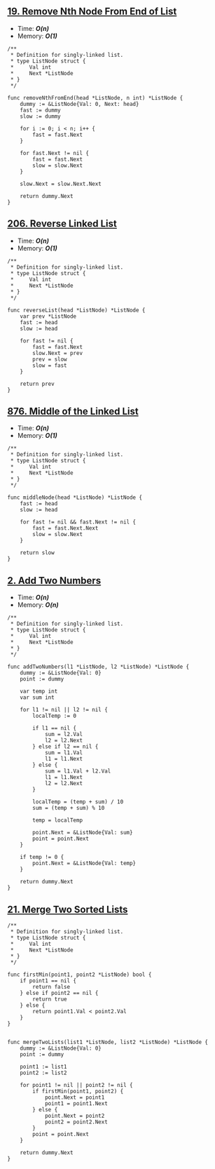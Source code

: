 ## [19. Remove Nth Node From End of List](https://leetcode.com/problems/remove-nth-node-from-end-of-list/)

- Time: ***O(n)***
- Memory: ***O(1)***

```golang
/**
 * Definition for singly-linked list.
 * type ListNode struct {
 *     Val int
 *     Next *ListNode
 * }
 */

func removeNthFromEnd(head *ListNode, n int) *ListNode {
    dummy := &ListNode{Val: 0, Next: head}
    fast := dummy
    slow := dummy

    for i := 0; i < n; i++ {
        fast = fast.Next
    }

    for fast.Next != nil {
        fast = fast.Next
        slow = slow.Next
    }

    slow.Next = slow.Next.Next

    return dummy.Next
}
```



## [206. Reverse Linked List](https://leetcode.com/problems/reverse-linked-list/)

- Time: ***O(n)***
- Memory: ***O(1)***

```golang
/**
 * Definition for singly-linked list.
 * type ListNode struct {
 *     Val int
 *     Next *ListNode
 * }
 */
 
func reverseList(head *ListNode) *ListNode {
    var prev *ListNode
    fast := head
    slow := head

    for fast != nil {
        fast = fast.Next
        slow.Next = prev
        prev = slow
        slow = fast
    }

    return prev
}
```



## [876. Middle of the Linked List](https://leetcode.com/problems/middle-of-the-linked-list/)

- Time: ***O(n)***
- Memory: ***O(1)***

```golang
/**
 * Definition for singly-linked list.
 * type ListNode struct {
 *     Val int
 *     Next *ListNode
 * }
 */

func middleNode(head *ListNode) *ListNode {
    fast := head
    slow := head
    
    for fast != nil && fast.Next != nil {
        fast = fast.Next.Next
        slow = slow.Next
    }
    
    return slow
}
```



## [2. Add Two Numbers](https://leetcode.com/problems/add-two-numbers/)

- Time: ***O(n)***
- Memory: ***O(n)***

```golang
/**
 * Definition for singly-linked list.
 * type ListNode struct {
 *     Val int
 *     Next *ListNode
 * }
 */

func addTwoNumbers(l1 *ListNode, l2 *ListNode) *ListNode {
    dummy := &ListNode{Val: 0}
    point := dummy

    var temp int
    var sum int

    for l1 != nil || l2 != nil {
        localTemp := 0

        if l1 == nil {
            sum = l2.Val
            l2 = l2.Next
        } else if l2 == nil {
            sum = l1.Val
            l1 = l1.Next
        } else {
            sum = l1.Val + l2.Val
            l1 = l1.Next
            l2 = l2.Next
        }

        localTemp = (temp + sum) / 10
        sum = (temp + sum) % 10
        
        temp = localTemp

        point.Next = &ListNode{Val: sum}
        point = point.Next
    }

    if temp != 0 {
        point.Next = &ListNode{Val: temp}
    }

    return dummy.Next
}
```



## [21. Merge Two Sorted Lists](https://leetcode.com/problems/merge-two-sorted-lists/)

```golang
/**
 * Definition for singly-linked list.
 * type ListNode struct {
 *     Val int
 *     Next *ListNode
 * }
 */

func firstMin(point1, point2 *ListNode) bool {
    if point1 == nil {
        return false
    } else if point2 == nil {
        return true
    } else {
        return point1.Val < point2.Val 
    }
}


func mergeTwoLists(list1 *ListNode, list2 *ListNode) *ListNode {
    dummy := &ListNode{Val: 0}
    point := dummy

    point1 := list1
    point2 := list2

    for point1 != nil || point2 != nil {
        if firstMin(point1, point2) {
            point.Next = point1
            point1 = point1.Next
        } else {
            point.Next = point2
            point2 = point2.Next
        }
        point = point.Next
    }

    return dummy.Next
}
```